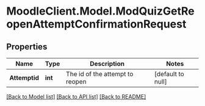 # MoodleClient.Model.ModQuizGetReopenAttemptConfirmationRequest

## Properties

Name | Type | Description | Notes
------------ | ------------- | ------------- | -------------
**Attemptid** | **int** | The id of the attempt to reopen | [default to null]

[[Back to Model list]](../README.md#documentation-for-models) [[Back to API list]](../README.md#documentation-for-api-endpoints) [[Back to README]](../README.md)

